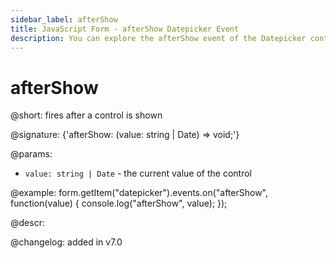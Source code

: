 ```yaml
---
sidebar_label: afterShow
title: JavaScript Form - afterShow Datepicker Event 
description: You can explore the afterShow event of the Datepicker control of Form in the documentation of the DHTMLX JavaScript UI library. Browse developer guides and API reference, try out code examples and live demos, and download a free 30-day evaluation version of DHTMLX Suite 7.
---
```


# afterShow

@short: fires after a control is shown

@signature: {'afterShow: (value: string | Date) => void;'} 

@params:
- `value: string | Date` - the current value of the control

@example:
form.getItem("datepicker").events.on("afterShow", function(value) {
    console.log("afterShow", value);
});

@descr:

@changelog: added in v7.0
